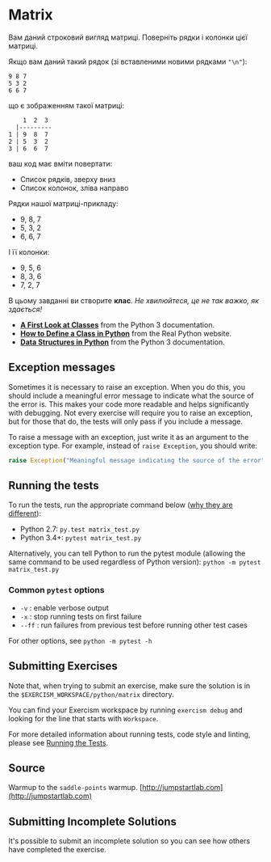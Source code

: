 # Matrix

Вам даний строковий вигляд матриці. Поверніть рядки і колонки цієї матриці.

Якщо вам даний такий рядок (зі вставленими новими рядками `"\n"`):

```text
9 8 7
5 3 2
6 6 7
```

що є зображенням такої матриці:

```text
    1  2  3
  |---------
1 | 9  8  7
2 | 5  3  2
3 | 6  6  7
```

ваш код має вміти повертати:

- Список рядків, зверху вниз
- Список колонок, зліва направо

Рядки нашої матриці-прикладу:

- 9, 8, 7
- 5, 3, 2
- 6, 6, 7

І її колонки:

- 9, 5, 6
- 8, 3, 6
- 7, 2, 7

В цьому завданні ви створите **клас**. _Не хвилюйтеся, це не так важко, як
здається!_

- [**A First Look at Classes**](https://docs.python.org/3/tutorial/classes.html#a-first-look-at-classes) from the Python 3 documentation.
- [**How to Define a Class in Python**](https://realpython.com/python3-object-oriented-programming/#how-to-define-a-class-in-python) from the Real Python website.
- [**Data Structures in Python**](https://docs.python.org/3/tutorial/datastructures.html) from the Python 3 documentation.

## Exception messages

Sometimes it is necessary to raise an exception. When you do this, you should include a meaningful error message to
indicate what the source of the error is. This makes your code more readable and helps significantly with debugging. Not
every exercise will require you to raise an exception, but for those that do, the tests will only pass if you include
a message.

To raise a message with an exception, just write it as an argument to the exception type. For example, instead of
`raise Exception`, you should write:

```python
raise Exception("Meaningful message indicating the source of the error")
```

## Running the tests

To run the tests, run the appropriate command below ([why they are different](https://github.com/pytest-dev/pytest/issues/1629#issue-161422224)):

- Python 2.7: `py.test matrix_test.py`
- Python 3.4+: `pytest matrix_test.py`

Alternatively, you can tell Python to run the pytest module (allowing the same command to be used regardless of Python version):
`python -m pytest matrix_test.py`

### Common `pytest` options

- `-v` : enable verbose output
- `-x` : stop running tests on first failure
- `--ff` : run failures from previous test before running other test cases

For other options, see `python -m pytest -h`

## Submitting Exercises

Note that, when trying to submit an exercise, make sure the solution is in the `$EXERCISM_WORKSPACE/python/matrix` directory.

You can find your Exercism workspace by running `exercism debug` and looking for the line that starts with `Workspace`.

For more detailed information about running tests, code style and linting,
please see [Running the Tests](http://exercism.io/tracks/python/tests).

## Source

Warmup to the `saddle-points` warmup. [http://jumpstartlab.com](http://jumpstartlab.com)

## Submitting Incomplete Solutions

It's possible to submit an incomplete solution so you can see how others have completed the exercise.
